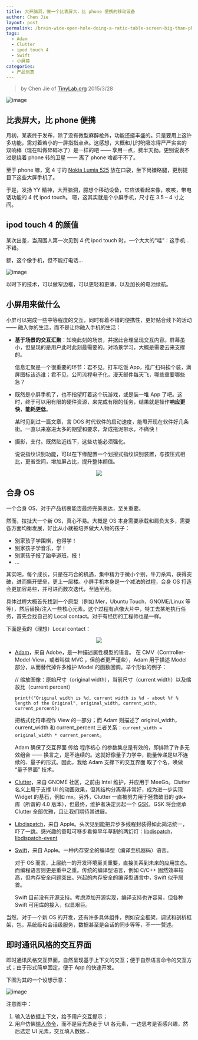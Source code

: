 ```yaml
---
title: 大开脑洞，做一个比表屏大，比 phone 便携的移动设备
author: Chen Jie
layout: post
permalink: /brain-wide-open-hole-doing-a-ratio-table-screen-big-than-phone-portable-mobile-devices/
tags:
  - Adam
  - Clutter
  - ipod touch 4
  - Swift
  - 小屏幕
categories:
  - 产品创意
---
```


<!-- title: 大开脑洞，做一个比表屏大，比 phone 便携的移动设备 -->

<!-- %s/!\[image\](/&#038;\/wp-content\/uploads\/2015\/03\// -->

> by Chen Jie of [TinyLab.org][1]
> 2015/3/28

![image][2]


## 比表屏大，比 phone 便携

月初，某表终于发布，除了没有微型麻醉枪外，功能还挺丰盛的。只是要用上这许多功能，需对着若小的一屏指指点点。这感想，大概和儿时吮吸冻得严严实实的 双响棒（现在叫做碎碎冰了）是一样的吧 —— 享用一点，费半天劲。更别说表不过是绕着 phone 转的卫星 —— 离了 phone 啥都干不了。

至于 phone 嘛，宽 4 寸的 [Nokia Lumia 525][3] 放在口袋，坐下尚嫌硌腿，更别提目下这些大屏手机了。

于是，发扬 YY 精神，大开脑洞，臆想个移动设备，它应该看起来像，咳咳，带电话功能的 4 代 ipod touch。 嗯，这其实就是个小屏手机，尺寸在 3.5 &#8211; 4 寸之间。

## ipod touch 4 的颜值

某次出差，当周围人第一次见到 4 代 ipod touch 时，一个大大的“哇”：这手机&#8230;不错。

额，这个像手机，但不能打电话&#8230;

![image][4]

以时下的技术，可以做窄边框，可以更轻和更薄，以及加长的电池续航。

## 小屏用来做什么

小屏可以完成一些中等程度的交互，同时有着不错的便携性，更好贴合线下的活动 —— 融入你的生活，而不是让你融入手机的生活：

  * **基于场景的交互汇聚**：知晓此刻的场景，并据此合理呈现交互内容。屏幕虽小，但呈现的是用户此时此刻最需要的。对场景学习，大概是需要云来支撑的。

    信息汇聚是一个很重要的环节：君不见，打车吃饭 App，推广扫码挨个装，满屏图标该选谁；君不见，公司流程电子化，漫天邮件每天飞，哪些重要哪些急？

  * 既然是小屏手机了，也不指望盯着这个玩游戏，或是装一堆 App 了吧。这时，终于可以用有限的硬件资源，来完成有限的任务，结果就是操作**响应更快**，**能耗更低**。

    某时见到过一篇文章，言 DOS 时代软件的启动速度，能甩开现在软件好几条街。一直以来塞进太多的期望和要求，渐成拖泥带水，不痛快！

  * 摄影，支付。既然贴近线下，这些功能必须强化。

    说说指纹识别功能，可以在下缘配置一个划擦式指纹识别装置，与按压式相比，更省空间，增加屏占比，提升整体颜值。

<div style="text-align:center">
  <img src="/wp-content/uploads/2015/03/sp-fingerprint-pay.jpg" />
</div>

## 合身 OS

一个合身 OS，对于产品初衷能否最终完美表达，至关重要。

然而，拉扯大一个新 OS，真心不易。大概是 OS 本身需要承载和肩负太多，需要各方面均衡发展，好比从小就被培养做大人物的孩子：

  * 别家孩子学围棋，也得学！
  * 别家孩子学音乐，学！
  * 别家孩子报了跆拳道班，报！
  * &#8230;

其实吧，每个成长，只是在巧合的机遇，集中精力于微小个别，牛刀杀鸡，获得突破，进而撕开壁垒，更上一层楼。小屏手机本身是一个减法的过程，合身 OS 打造会更加容易些，并可进而数次迭代，至通至用。

具体过程大概首先找到一个原型（例如 Mer，Ubuntu Touch，GNOME/Linux 等等），然后替换/注入一些核心元素。这个过程有点像大片中，特工去某地执行任务，首先会找自己的 Local contact。对于有经历的工程师也是一样。

下面是我的（理想）Local contact：

<div style="text-align:center">
  <img src="/wp-content/uploads/2015/03/sp-building-blocks.jpg" />
</div>

  * [Adam][5]，来自 Adobe，是一种描述属性模型的语言。 在 CMV（Controller-Model-View，或者叫做 MVC ，但前者更严谨些），Adam 用于描述 Model 部分，从而替代掉许多维护 Model 的函数回调。举个形似的例子：

    // 缩放图像：原始尺寸（original width），当前尺寸（current width）以及缩放比（current percent）

    `printf("Original width is %d, current width is %d - about %f % length of the Original", original_width, current_with, current_percent);`

    把格式化符串视作 View 的一部分；而 Adam 则描述了 original\_width，current\_width 和 current_percent 三者关系：`current_width = original_width * current_percent`。

    Adam 确保了交互界面 传给 程序核心 的参数集总是有效的，即排除了许多无效组合 —— 换言之，是不连续的。这就好像量子力学中，能量传递是以不连续的、量子的形式。因此，我给 Adam 支撑下的交互界面 取了个名，唤做 “量子界面” 技术。

  * [Clutter][6]，来自 GNOME 社区，之前由 Intel 维护，并应用于 MeeGo。Clutter 名义上用于支撑 UI 的动画效果，但其结构分离得非常好，成为进一步实现 Widget 的基石，例如 mx。另外，Clutter 一直被努力用于拯救破旧的 gtk+ 库（所谓的 4.0 版本），但最终，维护者决定另起一个 [GSK][7]，GSK 将会继承 Clutter 全部优雅，且让我们期待其进展。

  * [Libdispatch][8]，来自 Apple。头次见到能把异步多线程封装得如此简洁统一，吓了一跳。感兴趣的童鞋可移步看俺早年草制的两幻灯：[libdispatch][9]，[libdispatch-event][10]

  * [Swift][11]，来自 Apple。一种内存安全的编译型（编译至机器码）语言。

    对于 OS 而言，上层统一的开发环境至关重要，直接关系到未来的应用生态。而编程语言则更是重中之重。传统的编译型语言，例如 C/C++ 固然效率较高，但内存安全问题突出。兴起的内存安全的编译型语言中，Swift 似乎居首。

    Swift 目前没有开源支持。考虑添加开源实现，编译支持也许容易，但各种 Swift 可用库的接入，似显艰巨。

当然，对于一个新 OS 的开发，还有许多具体组件，例如安全框架，调试和剖析框架，包，系统级和会话级服务，数据甚至是会话的同步等等，不一一赘述。

## 即时通讯风格的交互界面

即时通讯风格交互界面，自然呈现基于上下文的交互；便于自然语言命令的交互方式；由于形式简单固定，便于 App 的快速开发。

下图为其的一个设想示意：

![image][12]

注意图中：

  1. 输入法依据上下文，给予用户交互提示；
  2. 用户仿佛[输入命令][13]，而不是目光游走于 UI 各元素，一边思考是否感兴趣，然后选定 UI 元素，交互填入数据&#8230;





 [1]: http://tinylab.org
 [2]: /wp-content/uploads/2015/03/sp-head-pic.jpg
 [3]: http://www.microsoft.com/en/mobile/phone/lumia525/specifications/
 [4]: http://www.blogcdn.com/www.engadget.com/media/2010/09/ipodtouch2010hands3.jpg
 [5]: http://stlab.adobe.com/group__asl__overview.html
 [6]: https://blogs.gnome.org/clutter/
 [7]: https://www.bassi.io/articles/2014/07/29/guadec-2014-gsk/
 [8]: https://libdispatch.macosforge.org/
 [9]: https://github.com/cee1/cee1.archive/raw/master/documents/libdispatch.pdf
 [10]: https://github.com/cee1/cee1.archive/raw/master/documents/libdispatch-event.pdf
 [11]: https://developer.apple.com/swift/
 [12]: /wp-content/uploads/2015/03/sp-imstyle-HI.jpg
 [13]: /new-ui-design-im-style-cellphone-ui-intro/
